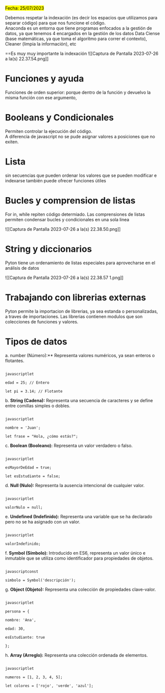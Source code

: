 
<p><mark>Fecha: 25/07/2023</mark></p>
<p>Debemos respetar la indexación (es decir los espacios que utilizamos para separar código) para que nos funcione el código. 
<br>Anaconda es un entorna que tiene programas enfocados a la gestión de datos, ya que tenemos 4 encargados en la gestión de los datos Data Ciense (base matemáticas, ya que toma el algoritmo para correr el contexto), Cleaner (limpia la información), etc </p>
==Es muy muy importante la indexación
![[Captura de Pantalla 2023-07-26 a la(s) 22.37.54.png]]<h1>Funciones y ayuda</h1>
<p>Funciones de orden superior: porque dentro de la función y devuelvo la misma función con ese argumento, </p>
<h1>Booleans y Condicionales</h1>
<p>Permiten controlar la ejecución del código. <br> A diferencia de javascript no se pude asignar valores a posiciones que no exiten. <br> </p>
<h1>Lista</h1>
<p> sin secuencias que pueden ordenar los valores que se pueden modificar e indexarse también puede ofrecer funciones útiles</p>
<h1>Bucles y comprension de listas</h1>

<p> For in, while repiten código determiado. Las comprensiones de listas permiten condensar bucles y condicionales en una sola linea</p>
![[Captura de Pantalla 2023-07-26 a la(s) 22.38.50.png]]
<h1>String y diccionarios</h1>

<p>Pyton tiene un ordenamiento de listas especiales para aprovecharse en el análisis de datos</p>
![[Captura de Pantalla 2023-07-26 a la(s) 22.38.57 1.png]]
<h1>Trabajando con librerias externas</h1>

<p>Pyton permite la importacion de librerias, ya sea estanda o personalizadas, a traves de importaciones. Las librerias contienen modulos que son colecciones de funciones y valores.</p>

<h1>Tipos de datos</h1>

  

a. number (Número):** Representa valores numéricos, ya sean enteros o flotantes.

```

javascriptlet

edad = 25; // Entero

let pi = 3.14; // Flotante

```

b. **String (Cadena):** Representa una secuencia de caracteres y se define entre comillas simples o dobles.

```

javascriptlet

nombre = 'Juan';

let frase = "Hola, ¿cómo estás?";

```

c. **Boolean (Booleano):** Representa un valor verdadero o falso.

```

javascriptlet

esMayorDeEdad = true;

let esEstudiante = false;

```

d. **Null (Nulo):** Representa la ausencia intencional de cualquier valor.

```

javascriptlet

valorNulo = null;

```

e. **Undefined (Indefinido):** Representa una variable que se ha declarado pero no se ha asignado con un valor.

```

javascriptlet

valorIndefinido;

```

f. **Symbol (Símbolo):** Introducido en ES6, representa un valor único e inmutable que se utiliza como identificador para propiedades de objetos.

```

javascriptconst

simbolo = Symbol('descripción');

```

g. **Object (Objeto):** Representa una colección de propiedades clave-valor.

```

javascriptlet

persona = {

nombre: 'Ana',

edad: 30,

esEstudiante: true

};

```

h. **Array (Arreglo):** Representa una colección ordenada de elementos.

```

javascriptlet

numeros = [1, 2, 3, 4, 5];

let colores = ['rojo', 'verde', 'azul'];

```
